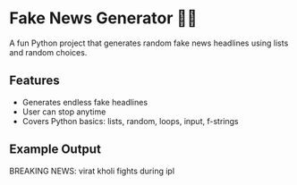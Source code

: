 # Fake News Generator 📰😂

A fun Python project that generates random fake news headlines using lists and random choices.

## Features
- Generates endless fake headlines
- User can stop anytime
- Covers Python basics: lists, random, loops, input, f-strings

## Example Output
BREAKING NEWS: virat kholi fights during ipl
